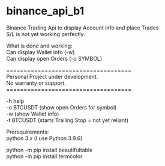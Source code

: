 # binance_api_b1<br>

Binance Trading Api to display Account info and place Trades<br>
S/L is not yet working perfectly.<br>

What is done and working:<br>
 Can display Wallet info (-w)<br>
 Can display open Orders (-o SYMBOL)<br>
 
====================================<br>
Personal Project under development.<br>
No warranty or support.<br>
====================================<br>

-h              help <br>
-o BTCUSDT      (show open Orders for symbol) <br>
-w              (show Wallet info) <br>
-t BTCUSDT      (starts Trailing Stop = not yet reliant)<br>


Prerequirements: <br>
python 3.x (I use Python 3.9.6)<br>

python -m pip install beautifultable<br>
python -m pip install termcolor<br>
